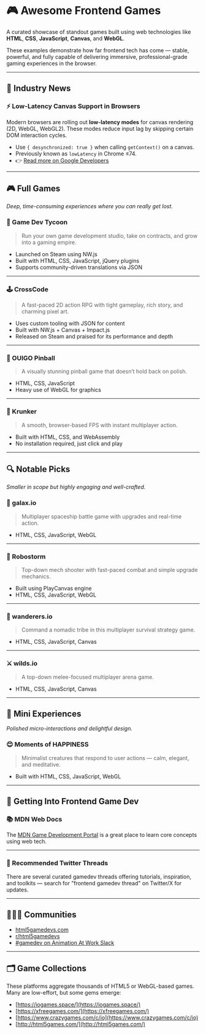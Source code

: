# 🎮 Awesome Frontend Games

A curated showcase of standout games built using web technologies like **HTML**, **CSS**, **JavaScript**, **Canvas**, and **WebGL**.

These examples demonstrate how far frontend tech has come — stable, powerful, and fully capable of delivering immersive, professional-grade gaming experiences in the browser.

---

## 📰 Industry News

### ⚡️ Low-Latency Canvas Support in Browsers

Modern browsers are rolling out **low-latency modes** for canvas rendering (2D, WebGL, WebGL2). These modes reduce input lag by skipping certain DOM interaction cycles.

- Use `{ desynchronized: true }` when calling `getContext()` on a canvas.
- Previously known as `lowLatency` in Chrome ≤74.
- 👉 [Read more on Google Developers](https://developers.google.com/web/updates/2019/05/desynchronized)

---

## 🎮 Full Games  
*Deep, time-consuming experiences where you can really get lost.*

### 💼 Game Dev Tycoon

> Run your own game development studio, take on contracts, and grow into a gaming empire.

- Launched on Steam using NW.js  
- Built with HTML, CSS, JavaScript, jQuery plugins  
- Supports community-driven translations via JSON  

---

### 🕹️ CrossCode

> A fast-paced 2D action RPG with tight gameplay, rich story, and charming pixel art.

- Uses custom tooling with JSON for content  
- Built with NW.js + Canvas + Impact.js  
- Released on Steam and praised for its performance and depth  

---

### 🎯 OUIGO Pinball

> A visually stunning pinball game that doesn’t hold back on polish.

- HTML, CSS, JavaScript  
- Heavy use of WebGL for graphics  

---

### 🔫 Krunker

> A smooth, browser-based FPS with instant multiplayer action.

- Built with HTML, CSS, and WebAssembly  
- No installation required, just click and play  

---

## 🔍 Notable Picks  
*Smaller in scope but highly engaging and well-crafted.*

### 🚀 galax.io

> Multiplayer spaceship battle game with upgrades and real-time action.

- HTML, CSS, JavaScript, WebGL  

---

### 🤖 Robostorm

> Top-down mech shooter with fast-paced combat and simple upgrade mechanics.

- Built using PlayCanvas engine  
- HTML, CSS, JavaScript, WebGL  

---

### 🏹 wanderers.io

> Command a nomadic tribe in this multiplayer survival strategy game.

- HTML, CSS, JavaScript, Canvas  

---

### ⚔️ wilds.io

> A top-down melee-focused multiplayer arena game.

- HTML, CSS, JavaScript, Canvas  

---

## 🌱 Mini Experiences  
*Polished micro-interactions and delightful design.*

### 😊 Moments of HAPPINESS

> Minimalist creatures that respond to user actions — calm, elegant, and meditative.

- Built with HTML, CSS, JavaScript, WebGL  

---

## 🧭 Getting Into Frontend Game Dev

### 📚 MDN Web Docs

The [MDN Game Development Portal](https://developer.mozilla.org/en-US/docs/Games) is a great place to learn core concepts using web tech.

---

### 🧵 Recommended Twitter Threads

There are several curated gamedev threads offering tutorials, inspiration, and toolkits — search for "frontend gamedev thread" on Twitter/X for updates.

---

## 🧑‍🤝‍🧑 Communities

- [html5gamedevs.com](http://www.html5gamedevs.com/)
- [r/html5gamedevs](https://www.reddit.com/r/html5gamedevs/)
- [#gamedev on Animation At Work Slack](https://animationatwork.com)

---

## 🗂️ Game Collections

These platforms aggregate thousands of HTML5 or WebGL-based games. Many are low-effort, but some gems emerge:

- [https://iogames.space/](https://iogames.space/)
- [https://xfreegames.com/](https://xfreegames.com/)
- [https://www.crazygames.com/c/io](https://www.crazygames.com/c/io)
- [http://html5games.com/](http://html5games.com/)
